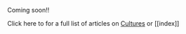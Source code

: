 Coming soon!! 

Click here to for a full list of articles on [Cultures](https://ubuntu.sankofapedia.org/Cultures/) or [[index]]